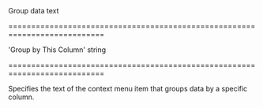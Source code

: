 <!--**
/*-------------------------------------------
    Auto-generated file. Do not modify.
-------------------------------------------

**-->
<!--d-->Group data text<!--/d-->
===========================================================================
<!--default-->'Group by This Column'<!--/default-->
<!--type-->string<!--/type-->
===========================================================================

<!--shortDescription-->
Specifies the text of the context menu item that groups data by a specific column.
<!--/shortDescription-->

<!--fullDescription-->

<!--/fullDescription-->